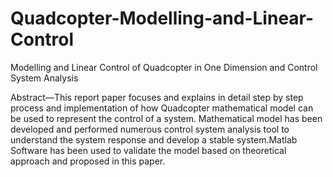 # Quadcopter-Modelling-and-Linear-Control
Modelling and Linear Control of Quadcopter in One Dimension and Control System Analysis

Abstract—This report paper focuses and explains in detail step by step process and implementation of how Quadcopter mathematical model can be used to represent the control of a system. Mathematical model has been developed and performed numerous control system analysis tool to understand the system response and develop a stable system.Matlab Software has been used to validate the model based on theoretical approach and proposed in this paper.
